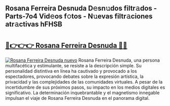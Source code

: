 ## Rosana Ferreira Desnuda D𝚎sn𝚞dos filtr𝚊dos - Parts-7o4 Vid𝚎os f𝚘tos - N𝚞evas filtr𝚊ciones atr𝚊ctivas hFHSB

# <h2><a href="http://mb43nns.tromn.icu/?c=Rosana+Ferreira+Desnuda">🔗👉👉👉 Rosana Ferreira Desnuda 🔗🔗</a></h2>

[![Rosana Ferreira Desnuda nuevo](https://i.imgur.com/pEAQMta.gif)](http://mb43nns.tromn.icu/?c=Rosana+Ferreira+Desnuda)
Rosana Ferreira Desnuda, una persona multifacética y estimulante, se resiste a la descripción simple. Su personalidad distintiva en línea ha cautivado y provocado a los espectadores, provocando debates sobre la expresión artística, la privacidad y las complejidades de las comunidades virtuales. A pesar de la incertidumbre de sus próximos pasos, su impacto en los medios digitales es significativo. La determinación inquebrantable y el magnetismo innegable impulsan el viaje de Rosana Ferreira Desnuda en el panorama digital.
